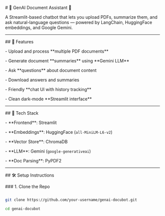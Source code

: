 \# 📄 GenAI Document Assistant 🤖



A Streamlit-based chatbot that lets you upload PDFs, summarize them, and ask natural-language questions — powered by LangChain, HuggingFace embeddings, and Google Gemini.



---



\## 🚀 Features

\- Upload and process \*\*multiple PDF documents\*\*

\- Generate document \*\*summaries\*\* using \*\*Gemini LLM\*\*

\- Ask \*\*questions\*\* about document content

\- Download answers and summaries

\- Friendly \*\*chat UI with history tracking\*\*

\- Clean dark-mode \*\*Streamlit interface\*\*



---



\## 🧠 Tech Stack

\- \*\*Frontend\*\*: Streamlit

\- \*\*Embeddings\*\*: HuggingFace (`all-MiniLM-L6-v2`)

\- \*\*Vector Store\*\*: ChromaDB

\- \*\*LLM\*\*: Gemini (`google-generativeai`)

\- \*\*Doc Parsing\*\*: PyPDF2



---



\## 🛠️ Setup Instructions



\### 1. Clone the Repo

```bash

git clone https://github.com/your-username/genai-docubot.git

cd genai-docubot



